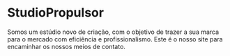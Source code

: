 ﻿# StudioPropulsor
Somos um estúdio novo de criação, com o objetivo de trazer a sua marca para o mercado com eficiência e profissionalismo.
Este é o nosso site para encaminhar os nossos meios de contato.
 

